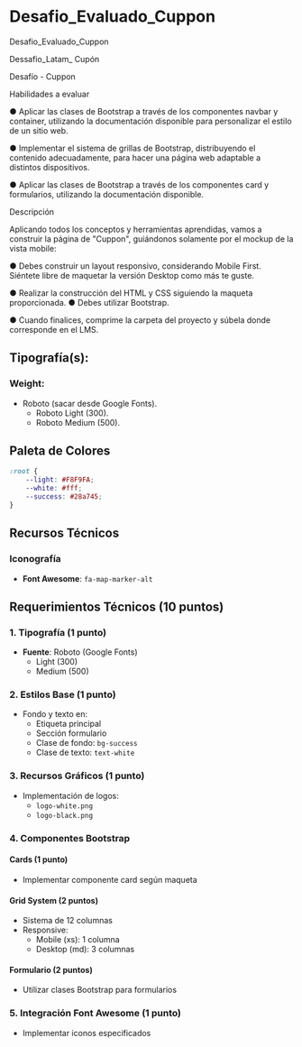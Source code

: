 # Desafio_Evaluado_Cuppon

Desafio_Evaluado_Cuppon

Dessafio_Latam_ Cupón

Desafío - Cuppon


Habilidades a evaluar

● Aplicar las clases de Bootstrap a través de los componentes navbar y container, utilizando la documentación disponible para personalizar el estilo de un sitio web.

● Implementar el sistema de grillas de Bootstrap, distribuyendo el contenido adecuadamente, para hacer una página web adaptable a distintos dispositivos.

● Aplicar las clases de Bootstrap a través de los componentes card y formularios, utilizando la documentación disponible.

Descripción

Aplicando todos los conceptos y herramientas aprendidas, vamos a construir la página de "Cuppon", guiándonos solamente por el mockup de la vista mobile:

● Debes construir un layout responsivo, considerando Mobile First. Siéntete libre de maquetar la versión Desktop como más te guste.

● Realizar la construcción del HTML y CSS siguiendo la maqueta proporcionada. ● Debes utilizar Bootstrap.

● Cuando finalices, comprime la carpeta del proyecto y súbela donde corresponde en el LMS.

## Tipografía(s):

### Weight:
- Roboto (sacar desde Google Fonts).
  - Roboto Light (300).
  - Roboto Medium (500).

## Paleta de Colores
```css
:root {
    --light: #F8F9FA;
    --white: #fff;
    --success: #28a745;
}
```

## Recursos Técnicos

### Iconografía
- **Font Awesome**: `fa-map-marker-alt`

## Requerimientos Técnicos (10 puntos)

### 1. Tipografía (1 punto)
- **Fuente**: Roboto (Google Fonts)
  - Light (300)
  - Medium (500)

### 2. Estilos Base (1 punto)
- Fondo y texto en:
  - Etiqueta principal
  - Sección formulario
  - Clase de fondo: `bg-success`
  - Clase de texto: `text-white`

### 3. Recursos Gráficos (1 punto)
- Implementación de logos:
  - `logo-white.png`
  - `logo-black.png`

### 4. Componentes Bootstrap

#### Cards (1 punto)
- Implementar componente card según maqueta

#### Grid System (2 puntos)
- Sistema de 12 columnas
- Responsive:
  - Mobile (xs): 1 columna
  - Desktop (md): 3 columnas

#### Formulario (2 puntos)
- Utilizar clases Bootstrap para formularios

### 5. Integración Font Awesome (1 punto)
- Implementar iconos especificados
